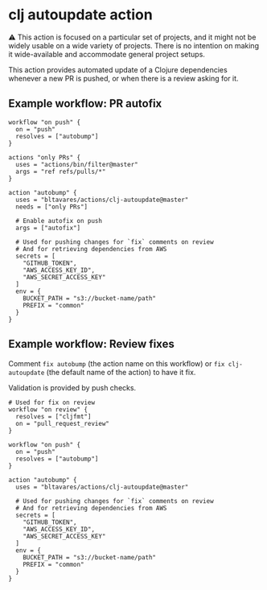 # clj autoupdate action

:warning:
This action is focused on a particular set of projects, and it might not be
widely usable on a wide variety of projects. There is no intention on making it
wide-available and accommodate general project setups.

This action provides automated update of a Clojure dependencies whenever a new
PR is pushed, or when there is a review asking for it.

## Example workflow: PR autofix

```hcl
workflow "on push" {
  on = "push"
  resolves = ["autobump"]
}

actions "only PRs" {
  uses = "actions/bin/filter@master"
  args = "ref refs/pulls/*"
}

action "autobump" {
  uses = "bltavares/actions/clj-autoupdate@master"
  needs = ["only PRs"]

  # Enable autofix on push
  args = ["autofix"]

  # Used for pushing changes for `fix` comments on review
  # And for retrieving dependencies from AWS
  secrets = [
    "GITHUB_TOKEN",
    "AWS_ACCESS_KEY_ID",
    "AWS_SECRET_ACCESS_KEY"
  ]
  env = {
    BUCKET_PATH = "s3://bucket-name/path"
    PREFIX = "common"
  }
}
```

## Example workflow: Review fixes

Comment `fix autobump` (the action name on this workflow) or `fix
clj-autoupdate` (the default name of the action) to have it fix.

Validation is provided by push checks.

```hcl
# Used for fix on review
workflow "on review" {
  resolves = ["cljfmt"]
  on = "pull_request_review"
}

workflow "on push" {
  on = "push"
  resolves = ["autobump"]
}

action "autobump" {
  uses = "bltavares/actions/clj-autoupdate@master"

  # Used for pushing changes for `fix` comments on review
  # And for retrieving dependencies from AWS
  secrets = [
    "GITHUB_TOKEN",
    "AWS_ACCESS_KEY_ID",
    "AWS_SECRET_ACCESS_KEY"
  ]
  env = {
    BUCKET_PATH = "s3://bucket-name/path"
    PREFIX = "common"
  }
}
```
